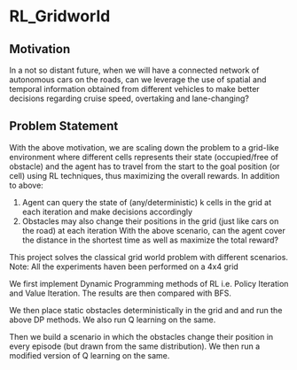 # RL_Gridworld

## Motivation
In a not so distant future, when we will have a connected network of autonomous cars on the roads, can we leverage the use of spatial and temporal information obtained from different vehicles to make better decisions regarding cruise speed, overtaking and lane-changing?

## Problem Statement
With the above motivation, we are scaling down the problem to a grid-like environment where different cells represents their state (occupied/free of obstacle) and the agent has to travel from the start to the goal position (or cell) using RL techniques, thus maximizing the overall rewards. In addition to above:
1. Agent can query the state of (any/deterministic) k cells
in the grid at each iteration and make decisions accordingly
2. Obstacles may also change their positions in the grid (just
like cars on the road) at each iteration
With the above scenario, can the agent cover the distance
in the shortest time as well as maximize the total reward?



This project solves the classical grid world problem with different scenarios.
Note: All the experiments haven been performed on a 4x4 grid

We first implement Dynamic Programming methods of RL i.e. Policy Iteration and Value Iteration. The results are then compared with BFS.

We then place static obstacles deterministically in the grid and and run the above DP methods. We also run Q learning on the same.

Then we build a scenario in which the obstacles change their position in every episode (but drawn from the same distribution). We then run a modified version of Q learning on the same.
